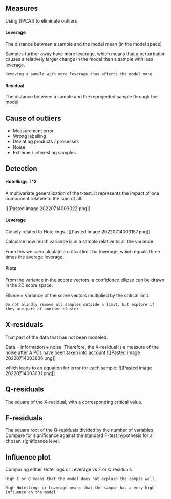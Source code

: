 ## Measures
Using [[PCA]] to eliminate outliers

#### Leverage
The distance between a sample and the model mean (in the model space)

Samples further away have more leverage, which means that a perturbation causes a relatively larger change in the model than a sample with less leverage. 

	Removing a sample with more leverage thus affects the model more

#### Residual
The distance between a sample and the reprojected sample through the model


## Cause of outliers
* Measurement error
* Wrong labelling
* Deviating products / processes
* Noise
* Extreme / interesting samples


## Detection

#### Hotellings T^2
A multivariate generalization of the t-test. It represents the impact of one component relative to the sum of all.

![[Pasted image 20220714003022.png]]


#### Leverage
Closely related to Hotellings. 
![[Pasted image 20220714003157.png]]

Calculate how much variance is in a sample relative to all the variance.

From this we can calculate a critical limit for leverage, which equals three times the average leverage.


#### Plots

From the variance in the sccore vectors, a confidence ellipse can be drawn in the 2D score space.

Ellipse = Variance of the score vectors multiplied by the critical limit.

	Do not blindly remove all samples outside a limit, but explore if 
    they are part of another cluster


## X-residuals
That part of the data that has not been modeled.

Data = information + noise. Therefore, the X-residual is a measure of the noise after A PCs have been taken into account
![[Pasted image 20220714003606.png]]


which leads to an equation for error for each sample:
![[Pasted image 20220714003631.png]]


## Q-residuals
The square of the X-residual, with a corresponding critical value.

## F-residuals
The square root of the Q-residuals divided by the number of variables. Compare for significance against the standard F-test hypothesis for a chosen significance level.


## Influence plot
Comparing either Hotellings or Leverage vs F or Q residuals

	High F or Q means that the model does not explain the sample well.

	High Hotellings or Leverage means that the sample has a very high 
    influence on the model